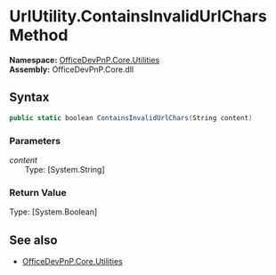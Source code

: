 # UrlUtility.ContainsInvalidUrlChars Method  
**Namespace:** [OfficeDevPnP.Core.Utilities](OfficeDevPnP.Core.Utilities.md)  
**Assembly:** OfficeDevPnP.Core.dll  
## Syntax
```C#
public static boolean ContainsInvalidUrlChars(String content)
```
### Parameters
*content*  
&emsp;&emsp;Type: [System.String] 
&emsp;&emsp;  
  
### Return Value
Type: [System.Boolean]  

## See also
- [OfficeDevPnP.Core.Utilities](OfficeDevPnP.Core.Utilities.md)
